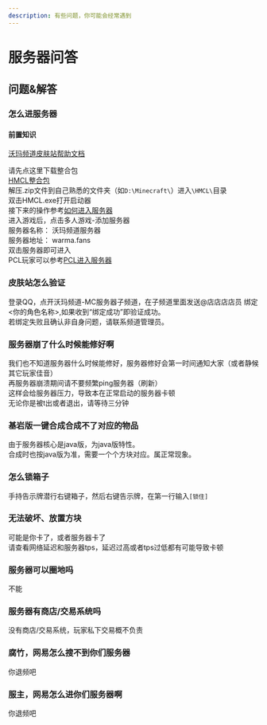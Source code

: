 ```yaml
---
description: 有些问题，你可能会经常遇到
---
```


# 服务器问答
## 问题&解答

### 怎么进服务器

#### 前置知识  
[沃玛频道皮肤站帮助文档](../First/Readme/pi-fu-zhan-wen-dang)  
   
请先点这里下载整合包   
[HMCL整合包](https://www.123pan.com/s/QJxqVv-QFRcv.html)  
 解压.zip文件到自己熟悉的文件夹（如`D:\Minecraft\`）进入`\HMCL\`目录\
 双击HMCL.exe打开启动器\
 接下来的操作参考[如何进入服务器](../serverDocs/enterTheServer/java-ban-jia-ru-fu-wu-qi)  
 进入游戏后，点击多人游戏-添加服务器  
 服务器名称： 沃玛频道服务器  
 服务器地址： warma.fans  
 双击服务器即可进入  
 PCL玩家可以参考[PCL进入服务器](../LancherConfig/pcl-qi-dong-qi.md)

### 皮肤站怎么验证

登录QQ，点开沃玛频道-MC服务器子频道，在子频道里面发送@店店店店员 绑定 <你的角色名称>,如果收到“绑定成功”即验证成功。  
若绑定失败且确认非自身问题，请联系频道管理员。

### 服务器崩了什么时候能修好啊

我们也不知道服务器什么时候能修好，服务器修好会第一时间通知大家（或者静候其它玩家佳音）    
再服务器崩溃期间请不要频繁ping服务器（刷新）    
这样会给服务器压力，导致本在正常启动的服务器卡顿   
无论你是被t出或者退出，请等待三分钟

### 基岩版一键合成合成不了对应的物品

由于服务器核心是java版，为java版特性。  
合成时也按java版为准，需要一个个方块对应。属正常现象。  

### 怎么锁箱子

手持告示牌潜行右键箱子，然后右键告示牌，在第一行输入`[锁住]`

### 无法破坏、放置方块

可能是你卡了，或者服务器卡了   
请查看网络延迟和服务器tps，延迟过高或者tps过低都有可能导致卡顿   

### 服务器可以圈地吗

不能

### 服务器有商店/交易系统吗

没有商店/交易系统，玩家私下交易概不负责

### 腐竹，网易怎么搜不到你们服务器

你退频吧

### 服主，网易怎么进你们服务器啊

你退频吧


